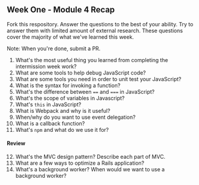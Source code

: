 ## Week One - Module 4 Recap

Fork this respository. Answer the questions to the best of your ability. Try to answer them with limited amount of external research. These questions cover the majority of what we've learned this week. 

Note: When you're done, submit a PR. 

1. What's the most useful thing you learned from completing the intermission week work?
2. What are some tools to help debug JavaScript code?
3. What are some tools you need in order to unit test your JavaScript?
4. What is the syntax for invoking a function?
5. What's the difference between `==` and `===` in JavaScript?
6. What's the scope of variables in Javascript?
7. What's `this` in JavaScript?
8. What is Webpack and why is it useful?
9. When/why do you want to use event delegation?
10. What is a callback function?
11. What's `npm` and what do we use it for?

#### Review  
12. What's the MVC design pattern? Describe each part of MVC.
13. What are a few ways to optimize a Rails application?
14. What's a background worker? When would we want to use a background worker?
